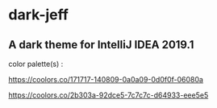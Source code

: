 # dark-jeff
## A dark theme for IntelliJ IDEA 2019.1


color palette(s) :

https://coolors.co/171717-140809-0a0a09-0d0f0f-06080a

https://coolors.co/2b303a-92dce5-7c7c7c-d64933-eee5e5